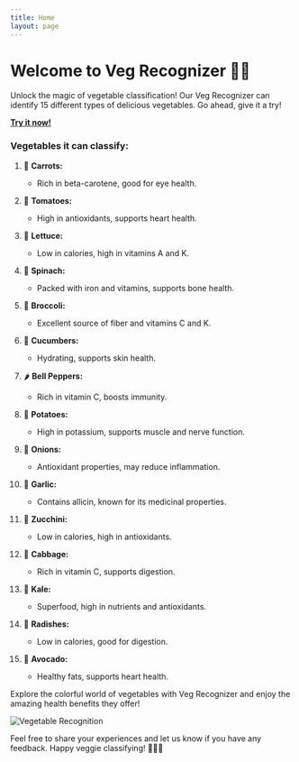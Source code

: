 ```yaml
---
title: Home
layout: page
---
```


# Welcome to Veg Recognizer 🥦🍅

Unlock the magic of vegetable classification! Our Veg Recognizer can identify 15 different types of delicious vegetables. Go ahead, give it a try!

[**Try it now!**](Veg_Recognizer.html)

### Vegetables it can classify:

1. 🥕 **Carrots:**
   - Rich in beta-carotene, good for eye health.

2. 🍅 **Tomatoes:**
   - High in antioxidants, supports heart health.

3. 🥬 **Lettuce:**
   - Low in calories, high in vitamins A and K.

4. 🍃 **Spinach:**
   - Packed with iron and vitamins, supports bone health.

5. 🥦 **Broccoli:**
   - Excellent source of fiber and vitamins C and K.

6. 🥒 **Cucumbers:**
   - Hydrating, supports skin health.

7. 🌶️ **Bell Peppers:**
   - Rich in vitamin C, boosts immunity.

8. 🥔 **Potatoes:**
   - High in potassium, supports muscle and nerve function.

9. 🧅 **Onions:**
   - Antioxidant properties, may reduce inflammation.

10. 🧄 **Garlic:**
    - Contains allicin, known for its medicinal properties.

11. 🥒 **Zucchini:**
    - Low in calories, high in antioxidants.

12. 🥬 **Cabbage:**
    - Rich in vitamin C, supports digestion.

13. 🥦 **Kale:**
    - Superfood, high in nutrients and antioxidants.

14. 🥔 **Radishes:**
    - Low in calories, good for digestion.

15. 🥑 **Avocado:**
    - Healthy fats, supports heart health.

Explore the colorful world of vegetables with Veg Recognizer and enjoy the amazing health benefits they offer!

![Vegetable Recognition](your_image_url_here) <!-- Add an image of your Veg Recognizer in action -->

Feel free to share your experiences and let us know if you have any feedback. Happy veggie classifying! 🌽🥑🍆
